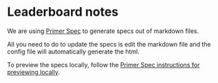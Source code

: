 Leaderboard notes
=============
We are using [Primer Spec](https://github.com/eecs485staff/primer-spec) to generate specs out of markdown files.

All you need to do to update the specs is edit the markdown file and the config file will automatically generate the html.

To preview the specs locally, follow the [Primer Spec instructions for previewing locally](https://github.com/eecs485staff/primer-spec/blob/develop/docs/USAGE_ADVANCED.md#previewing-locally).
